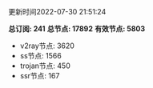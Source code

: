 更新时间2022-07-30 21:51:24

**总订阅: 241**
**总节点: 17892**
**有效节点: 5803**
- v2ray节点: 3620
- ss节点: 1566
- trojan节点: 450
- ssr节点: 167
